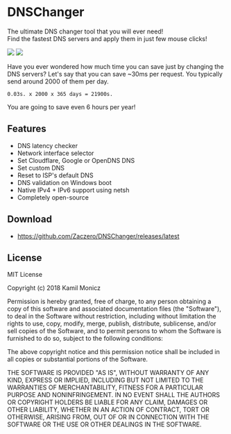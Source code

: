 # DNSChanger

The ultimate DNS changer tool that you will ever need!  
Find the fastest DNS servers and apply them in just few mouse clicks!

![](https://i.imgur.com/NfxQ1u2.png)
![](https://i.imgur.com/SqWfles.png)

Have you ever wondered how much time you can save just by changing the DNS servers? Let's say that you can save ~30ms per request. You typically send around 2000 of them per day.

`0.03s. x 2000 x 365 days = 21900s.`

You are going to save even 6 hours per year!

## Features

* DNS latency checker
* Network interface selector
* Set Cloudflare, Google or OpenDNS DNS
* Set custom DNS
* Reset to ISP's default DNS
* DNS validation on Windows boot
* Native IPv4 + IPv6 support using netsh
* Completely open-source

## Download

* https://github.com/Zaczero/DNSChanger/releases/latest

## License

MIT License

Copyright (c) 2018 Kamil Monicz

Permission is hereby granted, free of charge, to any person obtaining a copy
of this software and associated documentation files (the "Software"), to deal
in the Software without restriction, including without limitation the rights
to use, copy, modify, merge, publish, distribute, sublicense, and/or sell
copies of the Software, and to permit persons to whom the Software is
furnished to do so, subject to the following conditions:

The above copyright notice and this permission notice shall be included in all
copies or substantial portions of the Software.

THE SOFTWARE IS PROVIDED "AS IS", WITHOUT WARRANTY OF ANY KIND, EXPRESS OR
IMPLIED, INCLUDING BUT NOT LIMITED TO THE WARRANTIES OF MERCHANTABILITY,
FITNESS FOR A PARTICULAR PURPOSE AND NONINFRINGEMENT. IN NO EVENT SHALL THE
AUTHORS OR COPYRIGHT HOLDERS BE LIABLE FOR ANY CLAIM, DAMAGES OR OTHER
LIABILITY, WHETHER IN AN ACTION OF CONTRACT, TORT OR OTHERWISE, ARISING FROM,
OUT OF OR IN CONNECTION WITH THE SOFTWARE OR THE USE OR OTHER DEALINGS IN THE
SOFTWARE.